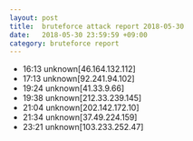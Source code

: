 ```yaml
---
layout: post
title:  bruteforce attack report 2018-05-30
date:   2018-05-30 23:59:59 +09:00
category: bruteforce report
---
```


* 16:13 unknown[46.164.132.112]
* 17:13 unknown[92.241.94.102]
* 19:24 unknown[41.33.9.66]
* 19:38 unknown[212.33.239.145]
* 21:04 unknown[202.142.172.10]
* 21:34 unknown[37.49.224.159]
* 23:21 unknown[103.233.252.47]
